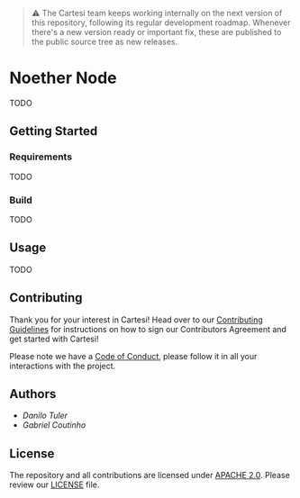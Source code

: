 > :warning: The Cartesi team keeps working internally on the next version of this repository, following its regular development roadmap. Whenever there's a new version ready or important fix, these are published to the public source tree as new releases.

# Noether Node

TODO

## Getting Started

### Requirements

TODO

### Build

TODO

## Usage

TODO

## Contributing

Thank you for your interest in Cartesi! Head over to our [Contributing Guidelines](CONTRIBUTING.md) for instructions on how to sign our Contributors Agreement and get started with
Cartesi!

Please note we have a [Code of Conduct](CODE_OF_CONDUCT.md), please follow it in all your interactions with the project.

## Authors

* *Danilo Tuler*
* *Gabriel Coutinho*

## License

The repository and all contributions are licensed under
[APACHE 2.0](https://www.apache.org/licenses/LICENSE-2.0). Please review our [LICENSE](LICENSE) file.
